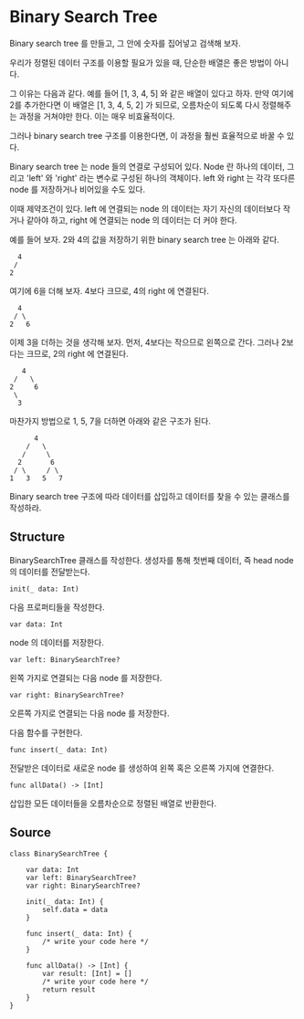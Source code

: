 # Binary Search Tree

Binary search tree 를 만들고, 그 안에 숫자를 집어넣고 검색해 보자.

우리가 정렬된 데이터 구조를 이용할 필요가 있을 때, 단순한 배열은 좋은 방법이 아니다.

그 이유는 다음과 같다. 예를 들어 [1, 3, 4, 5] 와 같은 배열이 있다고 하자. 만약 여기에 2를 추가한다면 이 배열은 [1, 3, 4, 5, 2] 가 되므로, 오름차순이 되도록 다시 정렬해주는 과정을 거쳐야만 한다. 이는 매우 비효율적이다.

그러나 binary search tree 구조를 이용한다면, 이 과정을 훨씬 효율적으로 바꿀 수 있다.

Binary search tree 는 node 들의 연결로 구성되어 있다. Node 란 하나의 데이터, 그리고 'left' 와 'right' 라는 변수로 구성된 하나의 객체이다. left 와 right 는 각각 또다른 node 를 저장하거나 비어있을 수도 있다.

이때 제약조건이 있다. left 에 연결되는 node 의 데이터는 자기 자신의 데이터보다 작거나 같아야 하고, right 에 연결되는 node 의 데이터는 더 커야 한다.

예를 들어 보자. 2와 4의 값을 저장하기 위한 binary search tree 는 아래와 같다.

      4
     /
    2

여기에 6을 더해 보자. 4보다 크므로, 4의 right 에 연결된다.

      4
     / \
    2   6

이제 3을 더하는 것을 생각해 보자. 먼저, 4보다는 작으므로 왼쪽으로 간다. 그러나 2보다는 크므로, 2의 right 에 연결된다.

       4
     /   \
    2     6
     \
      3

마찬가지 방법으로 1, 5, 7을 더하면 아래와 같은 구조가 된다.

          4
        /   \
       /     \
      2       6
     / \     / \
    1   3   5   7

Binary search tree 구조에 따라 데이터를 삽입하고 데이터를 찾을 수 있는 클래스를 작성하라.

## Structure

BinarySearchTree 클래스를 작성한다. 생성자를 통해 첫번째 데이터, 즉 head node 의 데이터를 전달받는다.

    init(_ data: Int)

다음 프로퍼티들을 작성한다.

    var data: Int

node 의 데이터를 저장한다.

    var left: BinarySearchTree?

왼쪽 가지로 연결되는 다음 node 를 저장한다.

    var right: BinarySearchTree?

오른쪽 가지로 연결되는 다음 node 를 저장한다.

다음 함수를 구현한다.

    func insert(_ data: Int) 

전달받은 데이터로 새로운 node 를 생성하여 왼쪽 혹은 오른쪽 가지에 연결한다.

    func allData() -> [Int]

삽입한 모든 데이터들을 오름차순으로 정렬된 배열로 반환한다.

## Source 

    class BinarySearchTree {

        var data: Int
        var left: BinarySearchTree?
        var right: BinarySearchTree?

        init(_ data: Int) {
            self.data = data
        }

        func insert(_ data: Int) {
            /* write your code here */
        }

        func allData() -> [Int] {
            var result: [Int] = []
            /* write your code here */
            return result
        }
    }
